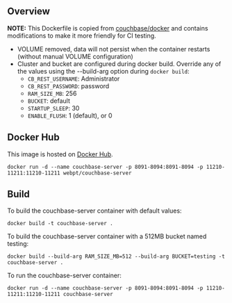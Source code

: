 ## Overview
**NOTE:** This Dockerfile is copied from [couchbase/docker](https://github.com/couchbase/docker/blob/master/community/couchbase-server/4.5.0) and contains modifications to make it more friendly for CI testing.
- VOLUME removed, data will not persist when the container restarts (without manual VOLUME configuration)
- Cluster and bucket are configured during docker build.  Override any of the values using the --build-arg option during `docker build`:
	- `CB_REST_USERNAME`: Administrator
	- `CB_REST_PASSWORD`: password
	- `RAM_SIZE_MB`: 256
	- `BUCKET`: default
	- `STARTUP_SLEEP`: 30
	- `ENABLE_FLUSH`: 1 (default), or 0

## Docker Hub
This image is hosted on [Docker Hub](https://hub.docker.com/r/webpt/couchbase-server/).

`docker run -d --name couchbase-server -p 8091-8094:8091-8094 -p 11210-11211:11210-11211 webpt/couchbase-server`

## Build
To build the couchbase-server container with default values:

`docker build -t couchbase-server .`

To build the couchbase-server container with a 512MB bucket named testing:

`docker build --build-arg RAM_SIZE_MB=512 --build-arg BUCKET=testing -t couchbase-server .`

To run the couchbase-server container:

`docker run -d --name couchbase-server -p 8091-8094:8091-8094 -p 11210-11211:11210-11211 couchbase-server`
